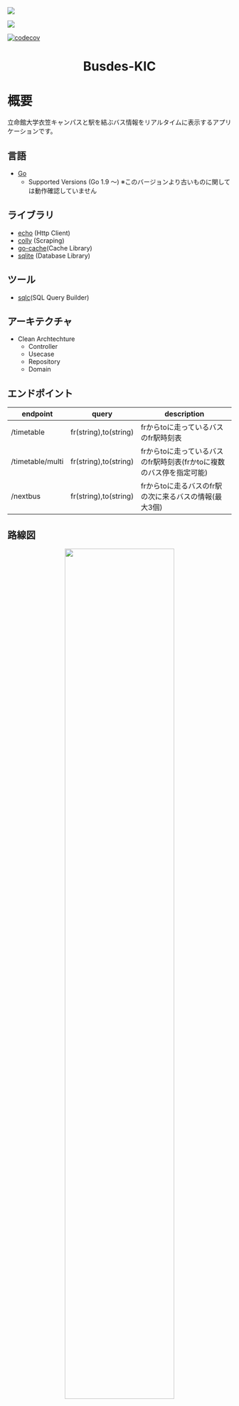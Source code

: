 ![](https://img.shields.io/github/actions/workflow/status/mercy34mercy/bustimer_kic/prod-deploy.yaml?label=Cloud%20Run%20Deploy)

![](https://img.shields.io/github/actions/workflow/status/mercy34mercy/bustimer_kic/prod-ci.yaml?label=Unit%20Test)

[![codecov](https://codecov.io/gh/mercy34mercy/bustimer_kic/branch/main/graph/badge.svg?token=61ZXKPOS9E)](https://codecov.io/gh/mercy34mercy/bustimer_kic)

<h1 align="center"> Busdes-KIC</h1>


# 概要
立命館大学衣笠キャンパスと駅を結ぶバス情報をリアルタイムに表示するアプリケーションです。
## 言語
* [Go](https://go.dev/)
    * Supported Versions (Go 1.9 ～) ※このバージョンより古いものに関しては動作確認していません
## ライブラリ
* [echo](https://echo.labstack.com/) (Http Client)
* [colly](http://go-colly.org/) (Scraping)
* [go-cache](https://github.com/patrickmn/go-cache)(Cache Library)
* [sqlite](https://github.com/mattn/go-sqlite3) (Database Library)

## ツール
* [sqlc](https://sqlc.dev/)(SQL Query Builder)

## アーキテクチャ
* Clean Archtechture
    * Controller
    * Usecase
    * Repository
    * Domain

## エンドポイント
| endpoint         | query | description                                                          | 
| ---------------- | ----- | -------------------------------------------------------------------- | 
| /timetable       | fr(string),to(string) | frからtoに走っているバスのfr駅時刻表                                 | 
| /timetable/multi | fr(string),to(string) | frからtoに走っているバスのfr駅時刻表(frかtoに複数のバス停を指定可能) | 
| /nextbus         | fr(string),to(string) | frからtoに走るバスのfr駅の次に来るバスの情報(最大3個)                | 

## 路線図
<p align="center">
<img src="./docs/.img/busdes-kic-api-rosen.png" width="70%" >
</p>

# インフラ
## 使用環境
### 本番環境
busdes-kic-apiは、GCPのCloudRun(Google Cloud Plateform)上で動作しています。また、DNSにはCloudFlareを使用しています。

* GCP
    * Cloud Run
* Cloud Flare
    * DNS

### 開発環境
開発環境ではAzureのApp ServiceにDocker ContainerをDeployしています。
* Azure
    * App Service
* Docker Hub

## CI/CD
このシステムでは、GithubActionsを使用して継続的なインティグレーションと継続的なデリバリーを実現しています。

### 本番環境
<p align="center">
<img src="./docs/.img/busdes-kic-api.png" width="70%" >
</p>

### 開発環境
<p align="center">
<img src="./docs/.img/busdes-kic-api-dev.png" width="70%">
</p>

### Test Coverage
[codecove.io](https://about.codecov.io/)を用いることでTestのcoverageを計測しREADMEに掲載しています。


# 開発環境
## Github レポジトリ
* [Backend Repository(Public)](https://github.com/mercy34mercy/bustimer_kic)
* [Android Application Repository(Private)](https://github.com/mercy34mercy/bus-des-kic-android)
* [iOS Application Repository(Public)](https://github.com/kuro48/BusdesKICNativeiOS)
* [Web Application Repository(Public)](https://github.com/Shunkicreate/busdes-kic-web)
## Git Flow
I referred to this [article](https://qiita.com/KosukeSone/items/514dd24828b485c69a05)

* main
    * develop
        * feat/***
        * fix/***
## Contributor
* Backend
    * [mercy34mercy](https://github.com/mercy34mercy)
* Android
    * [mercy34mercy](https://github.com/mercy34mercy)
* iOS
    * [kuro48](https://github.com/kuro48)
    * [shinpochi2002](https://github.com/shinpochi2002)
* Web
    * [Shunkicreate](https://github.com/Shunkicreate)
    * [Kyororillex](https://github.com/Kyororillex)
    * [YukaChoco](https://github.com/YukaChoco)
* Designer
    * [chell-uoxou](https://github.com/chell-uoxou)
    * [F-mm1229](https://github.com/F-mm1229)

## 組織概要
私たちは、立命館大学を中心に活動するIT学生団体[watnow](http://www.watnow.jp/)です。\
watnowのメンバー5名で、2022/9～ backend,iOS,Androidアプリの開発を進めています。また、2022/12～はWeb開発メンバーも加わり計8名でBudes-KICの開発を行っています。
<p align="center">
<img src="./docs/.img/watnows.png" width="70%" >
</p>

# 他プロジェクト
<p align="left">
<img src="./docs/.img/busdes_icon.png" width="30%">
</p>

Busdes!は立命館大学びわこ草津キャンパスと南草津駅をつなぐバスの時刻表アプリです。\
このアプリも学生団体watnowで開発し運営しています。
* [Androidアプリ](https://play.google.com/store/apps/details?id=busdes.rits.jp&hl=ja&gl=US&pli=1)
* [iOSアプリ](https://apps.apple.com/jp/app/busdes-%E3%83%90%E3%82%B9%E3%81%A7%E3%81%99/id1491015874) 

# overview
This application displays real-time bus information between Ritsumeikan University Kinugasa Campus and the station.

## Languages
* [Go](https://go.dev/)
    * Supported Versions (Go 1.9 ～) ※We have not checked the operation of older versions.
## Library
* [echo](https://echo.labstack.com/) (Http Client)
* [colly](http://go-colly.org/) (Scraping)
* [go-cache](https://github.com/patrickmn/go-cache)(Cache Library)
* [sqlite](https://github.com/mattn/go-sqlite3) (Database Library)

## tool
* [sqlc](https://sqlc.dev/) (SQL Query Builder)

## architecture
* Clean Archtechture
    * Controller
    * Usecase
    * Repository
    * Domain

## Endpoint
| endpoint         | query                 | description                                                                                                              | 
| ---------------- | --------------------- | ------------------------------------------------------------------------------------------------------------------------ | 
| /timetable       | fr(string),to(string) | Bus stop (fr) timetable for buses running from (fr) to (to)                                                              | 
| /timetable/multi | fr(string),to(string) | Timetable of bus stops (fr) for buses running from (fr) to (to) (multiple bus stops can be specified by either fr or to) | 
| /nextbus         | fr(string),to(string) | Information on the next bus (max 3 buses) coming to (fr) station for buses from (fr) to (to)                             | 


## route map
<p align="center">
<img src="./docs/.img/busdes-kic-api-rosen.png" width="70%" >
</p>

# Infra
## environment
### Production
This System is running on GCP's CloudRun(Google Cloud Plateform). And we use CloudFlare for DNS.

* GCP
    * Cloud Run
* Cloud Flare
    * DNS
### Development
In the development environment, Docker Container is Deployed to Azure's App Service.

* Azure
    * App Service
* Docker Hub

## CI/CD
The system uses GithubActions for continuous intigration and continuous delivery.

### Production
<p align="center">
<img src="./docs/.img/busdes-kic-api.png" width="70%" >
</p>

### Development
<p align="center">
<img src="./docs/.img/busdes-kic-api-dev.png" width="70%">
</p>

### Test Coverage
The Test coverage is measured by using [codecove.io](https://about.codecov.io/) and posted in the README.

# Development Overview
## Github Repository
* [Backend Repository(Public)](https://github.com/mercy34mercy/bustimer_kic)
* [Android Application Repository(Private)](https://github.com/mercy34mercy/bus-des-kic-android)
* [iOS Application Repository(Public)](https://github.com/kuro48/BusdesKICNativeiOS)
* [Web Application Repository(Public)](https://github.com/Shunkicreate/busdes-kic-web)
## Git Flow
I referred to this [article](https://qiita.com/KosukeSone/items/514dd24828b485c69a05)

* main
    * develop
        * feat/***
        * fix/***
## contributor
* Backend
    * [mercy34mercy](https://github.com/mercy34mercy)
* Android
    * [mercy34mercy](https://github.com/mercy34mercy)
* iOS
    * [kuro48](https://github.com/kuro48)
    * [shinpochi2002](https://github.com/shinpochi2002)
* Web
    * [Shunkicreate](https://github.com/Shunkicreate)
    * [Kyororillex](https://github.com/Kyororillex)
    * [YukaChoco](https://github.com/YukaChoco)
* Designer
    * [chell-uoxou](https://github.com/chell-uoxou)
    * [F-mm1229](https://github.com/F-mm1229)

## Organizational Profile
We are [watnow](http://www.watnow.jp/), an IT student group based in Ritsumeikan University. \
Five members of watnow are developing backend, iOS, and Android applications from 2022/9. Also, from 2022/12, 3 web app developers will join to develop Budes-KIC with a total of 8 members.
<p align="center">
<img src="./docs/.img/watnows.png" width="70%" >
</p>

# Other Projects
<img src="./docs/.img/busdes_icon.png" width="30%"> \
Busdes! is a bus schedule application connecting Ritsumeikan University Biwako Kusatsu Campus and Minami-Kusatsu Station. \
This application is also developed and operated by student group watnow.
* [Android Application](https://play.google.com/store/apps/details?id=busdes.rits.jp&hl=ja&gl=US&pli=1)
* [iOS Application](https://apps.apple.com/jp/app/busdes-%E3%83%90%E3%82%B9%E3%81%A7%E3%81%99/id1491015874) 